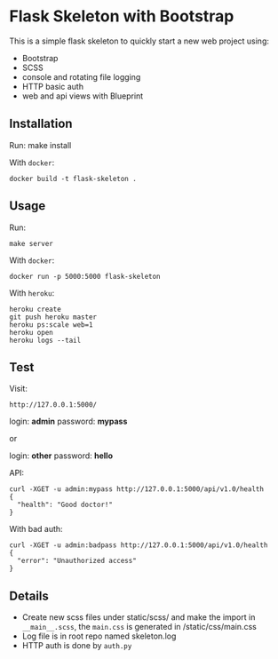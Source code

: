 # Flask Skeleton with Bootstrap

This is a simple flask skeleton to quickly start a new web project using:

- Bootstrap
- SCSS
- console and rotating file logging
- HTTP basic auth
- web and api views with Blueprint

## Installation

Run:
    make install

With `docker`:

    docker build -t flask-skeleton .

## Usage

Run:

    make server

With `docker`:

    docker run -p 5000:5000 flask-skeleton

With `heroku`:

    heroku create
    git push heroku master
    heroku ps:scale web=1
    heroku open
    heroku logs --tail


## Test

Visit:
    
    http://127.0.0.1:5000/

login: **admin**
password: **mypass**

or

login: **other**
password: **hello**

API:

    curl -XGET -u admin:mypass http://127.0.0.1:5000/api/v1.0/health
    {
      "health": "Good doctor!"
    }

With bad auth:

    curl -XGET -u admin:badpass http://127.0.0.1:5000/api/v1.0/health
    {
      "error": "Unauthorized access"
    }

## Details

- Create new scss files under static/scss/ and make the import in `__main__.scss`, the `main.css` is generated in /static/css/main.css
- Log file is in root repo named skeleton.log
- HTTP auth is done by `auth.py`

